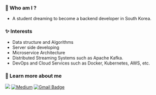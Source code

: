 ### 🚀 Who am I ?
- A student dreaming to become a backend developer in South Korea.

### ✨ Interests
- Data structure and Algorithms
- Server side developing
- Microservice Architecture
- Distributed Streaming Systems such as Apache Kafka.
- DevOps and Cloud Services such as Docker, Kubernetes, AWS, etc.

### 📩 Learn more about me
  
  [![](https://img.shields.io/badge/Velog-%230A0A0A.svg?&style=for-the-badge&logo=dev-dot-to&logoColor=white)](https://velog.io/@dnjscksdn98)
  [![Medium](https://img.shields.io/badge/medium-%2312100E.svg?&style=for-the-badge&logo=medium&logoColor=white)](https://medium.com/@dnjscksdn98)
  [![Gmail Badge](https://img.shields.io/badge/gmail-D14836?&style=for-the-badge&logo=gmail&logoColor=white)](mailto:dnjscksdn98@gmail.com)
